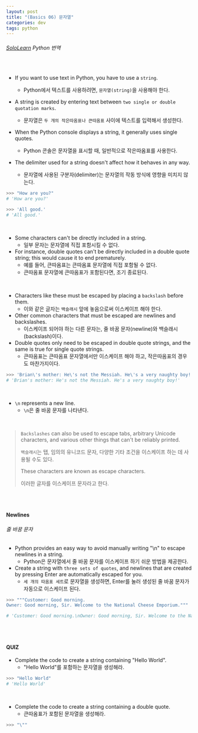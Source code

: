 ```yaml
---
layout: post
title: "(Basics 06) 문자열"
categories: dev
tags: python
---
```


###### [SoloLearn](https://www.sololearn.com) Python 번역

<br>

- If you want to use text in Python, you have to use a `string`.
  - Python에서 텍스트를 사용하려면, `문자열(string)`을 사용해야 한다.
- A string is created by entering text between `two single or double quotation marks`.
  - 문자열은 `두 개의 작은따옴표나 큰따옴표` 사이에 텍스트를 입력해서 생성한다.

- When the Python console displays a string, it generally uses single quotes.
  - Python 콘솔은 문자열을 표시할 때, 일반적으로 작은따옴표를 사용한다.
- The delimiter used for a string doesn't affect how it behaves in any way.
  - 문자열에 사용된 구분자(delimiter)는 문자열의 작동 방식에 영향을 미치지 않는다.

```python
>>> "How are you?"
# 'How are you?'

>>> 'All good.'
# 'All good.'
```

<br>

- Some characters can't be directly included in a string.
  - 일부 문자는 문자열에 직접 포함시킬 수 없다.
- For instance, double quotes can't be directly included in a double quote string; this would cause it to end prematurely.
  - 예를 들어, 큰따옴표는 큰따옴표 문자열에 직접 포함될 수 없다.
  - 큰따옴표 문자열에 큰따옴표가 포함된다면, 조기 종료된다.

<br>

- Characters like these must be escaped by placing a `backslash` before them.
  - 이와 같은 글자는 `백슬래시` 앞에 놓음으로써 이스케이프 해야 한다.
- Other common characters that must be escaped are newlines and backslashes.
  - 이스케이프 되어야 하는 다른 문자는, 줄 바꿈 문자(newline)와 백슬래시(backslash)이다.
- Double quotes only need to be escaped in double quote strings, and the same is true for single quote strings.
  - 큰따옴표는 큰따옴표 문자열에서만 이스케이프 해야 하고, 작은따옴표의 경우도 마찬가지이다.

```python
>>> 'Brian\'s mother: He\'s not the Messiah. He\'s a very naughty boy!'
# 'Brian's mother: He's not the Messiah. He's a very naughty boy!'
```

<br>

- `\n` represents a new line.
  - `\n`은 줄 바꿈 문자를 나타낸다.

<br>

> `Backslashes` can also be used to escape tabs, arbitrary Unicode characters, and various other things that can't be reliably printed.
>
> `백슬래시`는 탭, 임의의 유니코드 문자, 다양한 기타 조건을 이스케이프 하는 데 사용될 수도 있다.
>
> These characters are known as escape characters.
>
> 이러한 글자를 이스케이프 문자라고 한다.

<br>

<br>

#### Newlines

###### 줄 바꿈 문자

- Python provides an easy way to avoid manually writing "\\n" to escape newlines in a string.
  - Python은 문자열에서 줄 바꿈 문자를 이스케이프 하기 쉬운 방법을 제공한다.
- Create a string with `three sets of quotes`, and newlines that are created by pressing Enter are automatically escaped for you.
  - `세 개의 따옴표 세트`로 문자열을 생성하면, Enter를 눌러 생성된 줄 바꿈 문자가 자동으로 이스케이프 된다.

```python
>>> """Customer: Good morning.
Owner: Good morning, Sir. Welcome to the National Cheese Emporium."""

# 'Customer: Good morning.\nOwner: Good morning, Sir. Welcome to the National Cheese Emporium.'
```

<br>

<br>

#### QUIZ

- Complete the code to create a string containing "Hello World".
  - "Hello World"를 포함하는 문자열을 생성해라.

```python
>>> "Hello World"
# 'Hello World'
```

<br>

- Complete the code to create a string containing a double quote.
  - 큰따옴표가 포함된 문자열을 생성해라.

```python
>>> "\""
```

<br>

<br>
